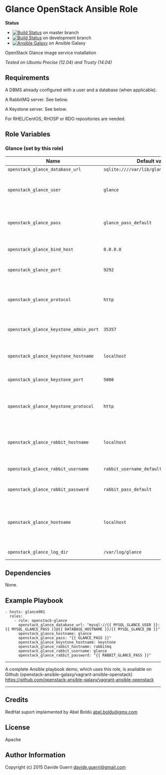 Glance OpenStack Ansible Role
=========

**Status**
* [![Build Status](https://travis-ci.org/openstack-ansible-galaxy/openstack-glance.svg?branch=master)](https://travis-ci.org/openstack-ansible-galaxy/openstack-glance) on master branch
* [![Build Status](https://travis-ci.org/openstack-ansible-galaxy/openstack-glance.svg?branch=development)](https://travis-ci.org/openstack-ansible-galaxy/openstack-glance) on development branch
* [![Ansible Galaxy](http://img.shields.io/badge/dguerri-openstack--glance-blue.svg)](https://galaxy.ansible.com/list#/roles/1768) on Ansible Galaxy

OpenStack Glance image service installation

_Tested on Ubuntu Precise (12.04) and Trusty (14.04)_

Requirements
------------

A DBMS already configured with a user and a database (when applicable).

A RabbitMQ server. See below.

A Keystone server. See below.

For RHEL/CentOS, RHOSP or RDO repositories are needed.

Role Variables
--------------


### Glance (set by this role)

| Name | Default value | Description |
|---  |---  |---  |
| `openstack_glance_database_url` | `sqlite:////var/lib/glance/glance.sqlite` | Database URI |
| `openstack_glance_user` | `glance` | Admin user for the image service as defined on Keystone |
| `openstack_glance_pass` | `glance_pass_default` | Password for the image service as defined on Keystone |
| `openstack_glance_bind_host` | `0.0.0.0` | IP address glance API will bind to |
| `openstack_glance_port` | `9292` | Desired glance service port |
| `openstack_glance_protocol` | `http` | Desired glance protocol (http/https) - WiP, do not use. |
| `openstack_glance_keystone_admin_port` | `35357` | Keystone admin service port |
| `openstack_glance_keystone_hostname` | `localhost` | Hostname/IP address where the keystone service runs |
| `openstack_glance_keystone_port` | `5000` | Keystone service port |
| `openstack_glance_keystone_protocol` | `http` | Desired glance protocol (http/https) - WiP, do not use |
| `openstack_glance_rabbit_hostname` | `localhost` | Hostname/IP address where the RabbitMQ service runs |
| `openstack_glance_rabbit_username` | `rabbit_username_default` | RabbitMQ username for glance |
| `openstack_glance_rabbit_password` | `rabbit_pass_default` | RabbitMQ password for glance |
| `openstack_glance_hostname` | `localhost` | Hostname/IP used internally during configuration. localhost is usually ok |
| `openstack_glance_log_dir` | `/var/log/glance` | Log directory (it must exist) |


Dependencies
------------

None.

Example Playbook
----------------

    - hosts: glance001
      roles:
        - role: openstack-glance
          openstack_glance_database_url: "mysql://{{ MYSQL_GLANCE_USER }}:{{ MYSQL_GLANCE_PASS }}@{{ DATABASE_HOSTNAME }}/{{ MYSQL_GLANCE_DB }}"
          openstack_glance_hostname: glance
          openstack_glance_pass: "{{ GLANCE_PASS }}"
          openstack_glance_keystone_hostname: keystone
          openstack_glance_rabbit_hostname: rabbitmq
          openstack_glance_rabbit_username: glance
          openstack_glance_rabbit_password: "{{ RABBIT_GLANCE_PASS }}"

---

A complete Ansible playbook demo, which uses this role, is available on Github (openstack-ansible-galaxy/vagrant-ansible-openstack) <https://github.com/openstack-ansible-galaxy/vagrant-ansible-openstack>

---

Credits
-------
RedHat suport implemented by Abel Boldú <abel.boldu@gmx.com>


License
-------

Apache

Author Information
------------------

Copyright (c) 2015 Davide Guerri <davide.guerri@gmail.com>
